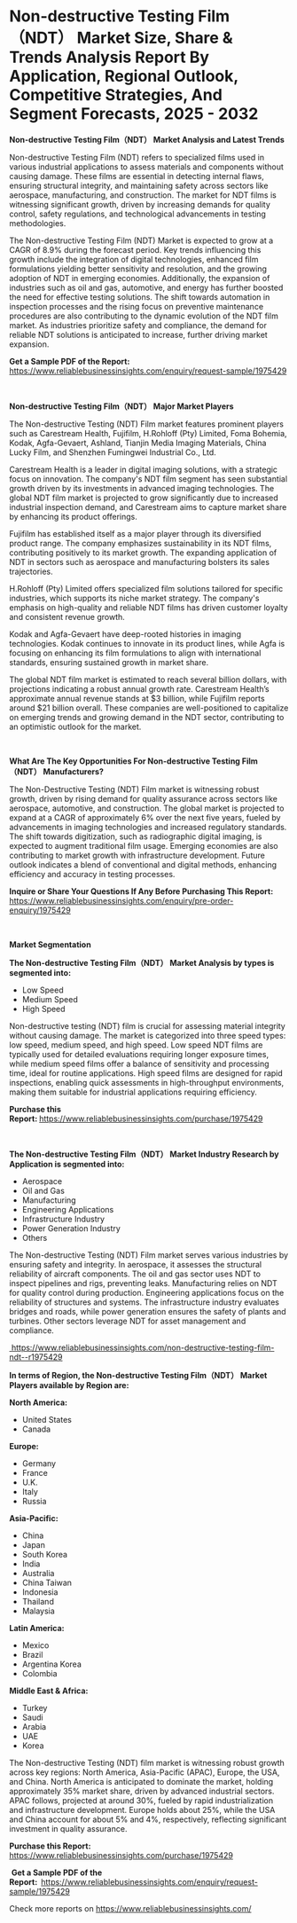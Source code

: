 <p><h1>Non-destructive Testing Film（NDT） Market Size, Share & Trends Analysis Report By Application, Regional Outlook, Competitive Strategies, And Segment Forecasts, 2025 - 2032</h1></p><p><strong>Non-destructive Testing Film（NDT） Market Analysis and Latest Trends</strong></p>
<p><p>Non-destructive Testing Film (NDT) refers to specialized films used in various industrial applications to assess materials and components without causing damage. These films are essential in detecting internal flaws, ensuring structural integrity, and maintaining safety across sectors like aerospace, manufacturing, and construction. The market for NDT films is witnessing significant growth, driven by increasing demands for quality control, safety regulations, and technological advancements in testing methodologies. </p><p>The Non-destructive Testing Film (NDT) Market is expected to grow at a CAGR of 8.9% during the forecast period. Key trends influencing this growth include the integration of digital technologies, enhanced film formulations yielding better sensitivity and resolution, and the growing adoption of NDT in emerging economies. Additionally, the expansion of industries such as oil and gas, automotive, and energy has further boosted the need for effective testing solutions. The shift towards automation in inspection processes and the rising focus on preventive maintenance procedures are also contributing to the dynamic evolution of the NDT film market. As industries prioritize safety and compliance, the demand for reliable NDT solutions is anticipated to increase, further driving market expansion.</p></p>
<p><strong>Get a Sample PDF of the Report:&nbsp;</strong> <a href="https://www.reliablebusinessinsights.com/enquiry/request-sample/1975429?utm_campaign=3430&utm_medium=2&utm_source=Github&utm_content=ia&utm_term=28032025&utm_id=non-destructive-testing-filmndt">https://www.reliablebusinessinsights.com/enquiry/request-sample/1975429</a></p>
<p>&nbsp;</p>
<p><strong>Non-destructive Testing Film（NDT） Major Market Players</strong></p>
<p><p>The Non-destructive Testing (NDT) Film market features prominent players such as Carestream Health, Fujifilm, H.Rohloff (Pty) Limited, Foma Bohemia, Kodak, Agfa-Gevaert, Ashland, Tianjin Media Imaging Materials, China Lucky Film, and Shenzhen Fumingwei Industrial Co., Ltd. </p><p>Carestream Health is a leader in digital imaging solutions, with a strategic focus on innovation. The company's NDT film segment has seen substantial growth driven by its investments in advanced imaging technologies. The global NDT film market is projected to grow significantly due to increased industrial inspection demand, and Carestream aims to capture market share by enhancing its product offerings.</p><p>Fujifilm has established itself as a major player through its diversified product range. The company emphasizes sustainability in its NDT films, contributing positively to its market growth. The expanding application of NDT in sectors such as aerospace and manufacturing bolsters its sales trajectories.</p><p>H.Rohloff (Pty) Limited offers specialized film solutions tailored for specific industries, which supports its niche market strategy. The company's emphasis on high-quality and reliable NDT films has driven customer loyalty and consistent revenue growth.</p><p>Kodak and Agfa-Gevaert have deep-rooted histories in imaging technologies. Kodak continues to innovate in its product lines, while Agfa is focusing on enhancing its film formulations to align with international standards, ensuring sustained growth in market share.</p><p>The global NDT film market is estimated to reach several billion dollars, with projections indicating a robust annual growth rate. Carestream Health’s approximate annual revenue stands at $3 billion, while Fujifilm reports around $21 billion overall. These companies are well-positioned to capitalize on emerging trends and growing demand in the NDT sector, contributing to an optimistic outlook for the market.</p></p>
<p>&nbsp;</p>
<p><strong>What Are The Key Opportunities For Non-destructive Testing Film（NDT） Manufacturers?</strong></p>
<p><p>The Non-Destructive Testing (NDT) Film market is witnessing robust growth, driven by rising demand for quality assurance across sectors like aerospace, automotive, and construction. The global market is projected to expand at a CAGR of approximately 6% over the next five years, fueled by advancements in imaging technologies and increased regulatory standards. The shift towards digitization, such as radiographic digital imaging, is expected to augment traditional film usage. Emerging economies are also contributing to market growth with infrastructure development. Future outlook indicates a blend of conventional and digital methods, enhancing efficiency and accuracy in testing processes.</p></p>
<p><strong>Inquire or Share Your Questions If Any Before Purchasing This Report:</strong> <a href="https://www.reliablebusinessinsights.com/enquiry/pre-order-enquiry/1975429?utm_campaign=3430&utm_medium=2&utm_source=Github&utm_content=ia&utm_term=28032025&utm_id=non-destructive-testing-filmndt">https://www.reliablebusinessinsights.com/enquiry/pre-order-enquiry/1975429</a></p>
<p>&nbsp;</p>
<p><strong>Market Segmentation</strong></p>
<p><strong>The Non-destructive Testing Film（NDT） Market Analysis by types is segmented into:</strong></p>
<p><ul><li>Low Speed</li><li>Medium Speed</li><li>High Speed</li></ul></p>
<p><p>Non-destructive testing (NDT) film is crucial for assessing material integrity without causing damage. The market is categorized into three speed types: low speed, medium speed, and high speed. Low speed NDT films are typically used for detailed evaluations requiring longer exposure times, while medium speed films offer a balance of sensitivity and processing time, ideal for routine applications. High speed films are designed for rapid inspections, enabling quick assessments in high-throughput environments, making them suitable for industrial applications requiring efficiency.</p></p>
<p><strong>Purchase this Report:&nbsp;</strong><a href="https://www.reliablebusinessinsights.com/purchase/1975429?utm_campaign=3430&utm_medium=2&utm_source=Github&utm_content=ia&utm_term=28032025&utm_id=non-destructive-testing-filmndt">https://www.reliablebusinessinsights.com/purchase/1975429</a></p>
<p>&nbsp;</p>
<p><strong>The Non-destructive Testing Film（NDT） Market Industry Research by Application is segmented into:</strong></p>
<p><ul><li>Aerospace</li><li>Oil and Gas</li><li>Manufacturing</li><li>Engineering Applications</li><li>Infrastructure Industry</li><li>Power Generation Industry</li><li>Others</li></ul></p>
<p><p>The Non-destructive Testing (NDT) Film market serves various industries by ensuring safety and integrity. In aerospace, it assesses the structural reliability of aircraft components. The oil and gas sector uses NDT to inspect pipelines and rigs, preventing leaks. Manufacturing relies on NDT for quality control during production. Engineering applications focus on the reliability of structures and systems. The infrastructure industry evaluates bridges and roads, while power generation ensures the safety of plants and turbines. Other sectors leverage NDT for asset management and compliance.</p></p>
<p><a href="https://www.reliablebusinessinsights.com/non-destructive-testing-film-ndt--r1975429?utm_campaign=3430&utm_medium=2&utm_source=Github&utm_content=ia&utm_term=28032025&utm_id=non-destructive-testing-filmndt">&nbsp;https://www.reliablebusinessinsights.com/non-destructive-testing-film-ndt--r1975429</a></p>
<p><strong>In terms of Region, the Non-destructive Testing Film（NDT） Market Players available by Region are:</strong></p>
<p>
    <p> <strong> North America: </strong>
        <ul>
            <li>United States</li>
            <li>Canada</li>
        </ul>
        </p> 
    <p> <strong> Europe: </strong>
        <ul>
            <li>Germany</li>
            <li>France</li>
            <li>U.K.</li>
            <li>Italy</li>
            <li>Russia</li>
        </ul>
        </p> 
    <p> <strong> Asia-Pacific: </strong>
        <ul>
            <li>China</li>
            <li>Japan</li>
            <li>South Korea</li>
            <li>India</li>
            <li>Australia</li>
            <li>China Taiwan</li>
            <li>Indonesia</li>
            <li>Thailand</li>
            <li>Malaysia</li>
        </ul>
        </p> 
    <p> <strong> Latin America: </strong>
        <ul>
            <li>Mexico</li>
            <li>Brazil</li>
            <li>Argentina Korea</li>
            <li>Colombia</li>
        </ul>
        </p> 
    <p> <strong> Middle East & Africa: </strong>
        <ul>
            <li>Turkey</li>
            <li>Saudi</li>
            <li>Arabia</li>
            <li>UAE</li>
            <li>Korea</li>
        </ul>
    </p>
    </p>
<p><p>The Non-destructive Testing (NDT) film market is witnessing robust growth across key regions: North America, Asia-Pacific (APAC), Europe, the USA, and China. North America is anticipated to dominate the market, holding approximately 35% market share, driven by advanced industrial sectors. APAC follows, projected at around 30%, fueled by rapid industrialization and infrastructure development. Europe holds about 25%, while the USA and China account for about 5% and 4%, respectively, reflecting significant investment in quality assurance.</p></p>
<p><strong>Purchase this Report: </strong><a href="https://www.reliablebusinessinsights.com/purchase/1975429?utm_campaign=3430&utm_medium=2&utm_source=Github&utm_content=ia&utm_term=28032025&utm_id=non-destructive-testing-filmndt">https://www.reliablebusinessinsights.com/purchase/1975429</a></p>
<p>&nbsp;<strong>Get a Sample PDF of the Report:&nbsp;&nbsp;</strong><a href="https://www.reliablebusinessinsights.com/enquiry/request-sample/1975429?utm_campaign=3430&utm_medium=2&utm_source=Github&utm_content=ia&utm_term=28032025&utm_id=non-destructive-testing-filmndt">https://www.reliablebusinessinsights.com/enquiry/request-sample/1975429</a></p>
<p><strong></strong></p>
<p>Check more reports on <a href="https://www.reliablebusinessinsights.com/?utm_campaign=3430&utm_medium=2&utm_source=Github&utm_content=ia&utm_term=28032025&utm_id=non-destructive-testing-filmndt">https://www.reliablebusinessinsights.com/</a></p>